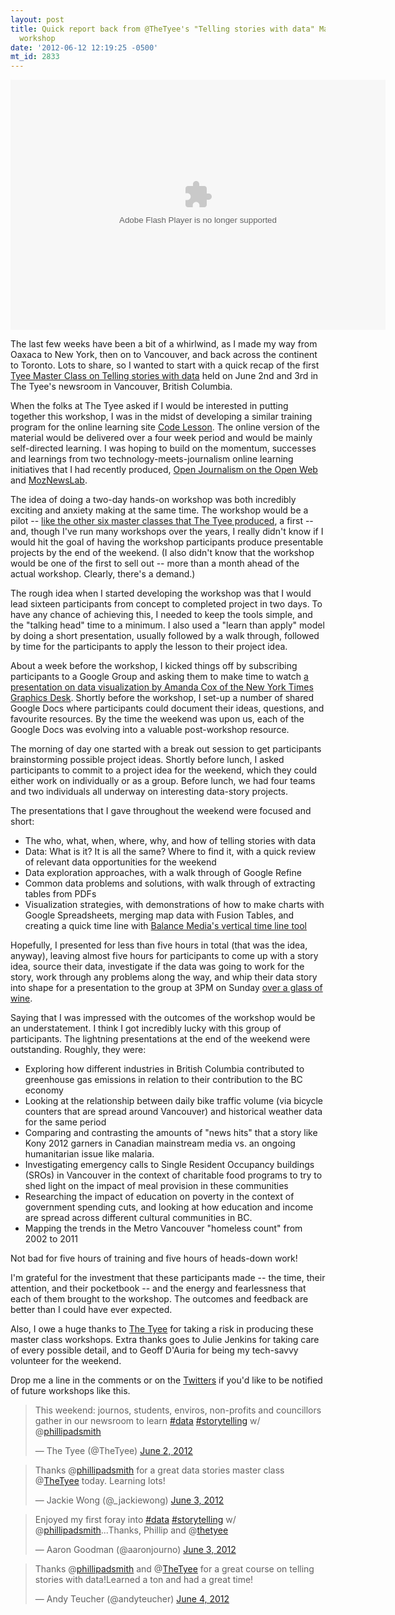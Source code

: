 ```yaml
---
layout: post
title: Quick report back from @TheTyee's "Telling stories with data" Master Class
  workshop
date: '2012-06-12 12:19:25 -0500'
mt_id: 2833
---
```

<embed type="application/x-shockwave-flash" src="https://picasaweb.google.com/s/c/bin/slideshow.swf" width="600" height="400" flashvars="host=picasaweb.google.com&hl=en_US&feat=flashalbum&RGB=0x000000&feed=https%3A%2F%2Fpicasaweb.google.com%2Fdata%2Ffeed%2Fapi%2Fuser%2F117798476913318184592%2Falbumid%2F5749832904168223089%3Falt%3Drss%26kind%3Dphoto%26hl%3Den_US" pluginspage="http://www.macromedia.com/go/getflashplayer"></embed>

The last few weeks have been a bit of a whirlwind, as I made my way from Oaxaca to New York, then on to Vancouver, and back across the continent to Toronto. Lots to share, so I wanted to start with a quick recap of the first [Tyee Master Class on Telling stories with data](http://thetyee.ca/About/MasterClass-PhillipSmith/) held on June 2nd and 3rd in The Tyee's newsroom in Vancouver, British Columbia.

When the folks at The Tyee asked if I would be interested in putting together this workshop, I was in the midst of developing a similar training program for the online learning site [Code Lesson](http://codelesson.com/courses/view/crunching-public-data). The online version of the material would be delivered over a four week period and would be mainly self-directed learning. I was hoping to build on the momentum, successes and learnings from two technology-meets-journalism online learning initiatives that I had recently produced, [Open Journalism on the Open Web](http://archive.p2pu.org/general/open-journalism-open-web) and [MozNewsLab](https://p2pu.org/en/groups/knight-mozilla-learning-lab/content/full-description/).

The idea of doing a two-day hands-on workshop was both incredibly exciting and anxiety making at the same time. The workshop would be a pilot -- [like the other six master classes that The Tyee produced](http://thetyee.ca/About/Master-Classes/), a first -- and, though I've run many workshops over the years, I really didn't know if I would hit the goal of having the workshop participants produce presentable projects by the end of the weekend. (I also didn't know that the workshop would be one of the first to sell out -- more than a month ahead of the actual workshop. Clearly, there's a demand.)

The rough idea when I started developing the workshop was that I would lead sixteen participants from concept to completed project in two days. To have any chance of achieving this, I needed to keep the tools simple, and the "talking head" time to a minimum. I also used a "learn than apply" model by doing a short presentation, usually followed by a walk through, followed by time for the participants to apply the lesson to their project idea.

About a week before the workshop, I kicked things off by subscribing participants to a Google Group and asking them to make time to watch [a presentation on data visualization by Amanda Cox of the New York Times Graphics Desk](http://www.youtube.com/watch?v=XH-F9jV7EuE&feature=g-upl). Shortly before the workshop, I set-up a number of shared Google Docs where participants could document their ideas, questions, and favourite resources. By the time the weekend was upon us, each of the Google Docs was evolving into a valuable post-workshop resource.

The morning of day one started with a break out session to get participants brainstorming possible project ideas. Shortly before lunch, I asked participants to commit to a project idea for the weekend, which they could either work on individually or as a group. Before lunch, we had four teams and two individuals all underway on interesting data-story projects.

The presentations that I gave throughout the weekend were focused and short:

* The who, what, when, where, why, and how of telling stories with data
* Data: What is it? It is all the same? Where to find it, with a quick review of relevant data opportunities for the weekend
* Data exploration approaches, with a walk through of Google Refine
* Common data problems and solutions, with walk through of extracting tables from PDFs
* Visualization strategies, with demonstrations of how to make charts with Google Spreadsheets, merging map data with Fusion Tables, and creating a quick time line with [Balance Media's vertical time line tool](https://github.com/balancemedia/Timeline)

Hopefully, I presented for less than five hours in total (that was the idea, anyway), leaving almost five hours for participants to come up with a story idea, source their data, investigate if the data was going to work for the story, work through any problems along the way, and whip their data story into shape for a presentation to the group at 3PM on Sunday [over a glass of wine](http://thetyee.ca/About/Drink-BC/).

Saying that I was impressed with the outcomes of the workshop would be an understatement. I think I got incredibly lucky with this group of participants. The lightning presentations at the end of the weekend were outstanding. Roughly, they were:

* Exploring how different industries in British Columbia contributed to greenhouse gas emissions in relation to their contribution to the BC economy
* Looking at the relationship between daily bike traffic volume (via bicycle counters that are spread around Vancouver) and historical weather data for the same period
* Comparing and contrasting the amounts of "news hits" that a story like Kony 2012 garners in Canadian mainstream media vs. an ongoing humanitarian issue like malaria.
* Investigating emergency calls to Single Resident Occupancy buildings (SROs) in Vancouver in the context of charitable food programs to try to shed light on the impact of meal provision in these communities
* Researching the impact of education on poverty in the context of government spending cuts, and looking at how education and income are spread across different cultural communities in BC.
* Mapping the trends in the Metro Vancouver "homeless count" from 2002 to 2011

Not bad for five hours of training and five hours of heads-down work!

I'm grateful for the investment that these participants made -- the time, their attention, and their pocketbook -- and the energy and fearlessness that each of them brought to the workshop. The outcomes and feedback are better than I could have ever expected.

Also, I owe a huge thanks to [The Tyee](http://thetyee.ca) for taking a risk in producing these master class workshops. Extra thanks goes to Julie Jenkins for taking care of every possible detail, and to Geoff D'Auria for being my tech-savvy volunteer for the weekend.

Drop me a line in the comments or on the [Twitters](http://twitter.com/phillipadsmith) if you'd like to be notified of future workshops like this.

<blockquote class="twitter-tweet"><p>This weekend: journos, students, enviros, non-profits and councillors gather in our newsroom to learn <a href="https://twitter.com/search/%2523data">#data</a> <a href="https://twitter.com/search/%2523storytelling">#storytelling</a> w/ @<a href="https://twitter.com/phillipadsmith">phillipadsmith</a></p>&mdash; The Tyee (@TheTyee) <a href="https://twitter.com/TheTyee/status/208951623681191936" data-datetime="2012-06-02T16:02:03+00:00">June 2, 2012</a></blockquote>

<blockquote class="twitter-tweet"><p>Thanks @<a href="https://twitter.com/phillipadsmith">phillipadsmith</a> for a great data stories master class @<a href="https://twitter.com/TheTyee">TheTyee</a> today. Learning lots!</p>&mdash; Jackie Wong (@_jackiewong) <a href="https://twitter.com/_jackiewong/status/209116071016398848" data-datetime="2012-06-03T02:55:31+00:00">June 3, 2012</a></blockquote>

<blockquote class="twitter-tweet"><p>Enjoyed my first foray into <a href="https://twitter.com/search/%2523data">#data</a> <a href="https://twitter.com/search/%2523storytelling">#storytelling</a> w/ @<a href="https://twitter.com/phillipadsmith">phillipadsmith</a>...Thanks, Phillip and @<a href="https://twitter.com/thetyee">thetyee</a></p>&mdash; Aaron Goodman (@aaronjourno) <a href="https://twitter.com/aaronjourno/status/209398529158950912" data-datetime="2012-06-03T21:37:54+00:00">June 3, 2012</a></blockquote>

<blockquote class="twitter-tweet"><p>Thanks @<a href="https://twitter.com/phillipadsmith">phillipadsmith</a> and @<a href="https://twitter.com/TheTyee">TheTyee</a> for a great course on telling stories with data!Learned a ton and had a great time!</p>&mdash; Andy Teucher (@andyteucher) <a href="https://twitter.com/andyteucher/status/209699030819807232" data-datetime="2012-06-04T17:31:59+00:00">June 4, 2012</a></blockquote>

<script src="//platform.twitter.com/widgets.js" charset="utf-8"></script>
